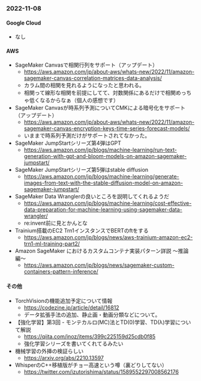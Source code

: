 
### 2022-11-08

#### Google Cloud

- なし

#### AWS

- SageMaker Canvasで相関行列をサポート（アップデート）
  - https://aws.amazon.com/jp/about-aws/whats-new/2022/11/amazon-sagemaker-canvas-correlation-matrices-data-analysis/
  - カラム間の相関を見れるようになったと思われる。
  - 相関って線形な相関を前提にしてて、対数関係にあるだけで相関めっちゃ低くなるからなぁ（個人の感想です）
- SageMaker Canvasが時系列予測についてCMKによる暗号化をサポート（アップデート）
  - https://aws.amazon.com/jp/about-aws/whats-new/2022/11/amazon-sagemaker-canvas-encryption-keys-time-series-forecast-models/
  - いままで時系列予測だけがサポートされてなかった。
- SageMaker JumpStartシリーズ第4弾はGPT
  - https://aws.amazon.com/jp/blogs/machine-learning/run-text-generation-with-gpt-and-bloom-models-on-amazon-sagemaker-jumpstart/
- SageMaker JumpStartシリーズ第5弾はstable diffusion
  - https://aws.amazon.com/jp/blogs/machine-learning/generate-images-from-text-with-the-stable-diffusion-model-on-amazon-sagemaker-jumpstart/
- SageMaker Data Wranglerの良いところを説明してくれるようだ
  - https://aws.amazon.com/jp/blogs/machine-learning/cost-effective-data-preparation-for-machine-learning-using-sagemaker-data-wrangler/
  - re:invent前に見とかんとな
- Trainium搭載のEC2 Trn1インスタンスでBERTのftをする
  - https://aws.amazon.com/jp/blogs/news/aws-trainium-amazon-ec2-trn1-ml-training-part2/
- Amazon SageMaker におけるカスタムコンテナ実装パターン詳説 〜推論編〜
  - https://aws.amazon.com/jp/blogs/news/sagemaker-custom-containers-pattern-inference/

#### その他

- TorchVisionの機能追加予定について情報
  - https://codezine.jp/article/detail/16812
  - データ拡張手法の追加、静止画・動画分類などについて。
- 【強化学習】第3回 - モンテカルロ(MC)法とTD(0)学習、TD(λ)学習について解説
  - https://qiita.com/inoz/items/399c225159d25cdb0f85
  - 強化学習シリーズを書いてくれてるみたい
- 機械学習の外挿の検証らしい
  - https://arxiv.org/abs/2210.13597
- WhisperのC++移植版がチョー高速という噂（裏どりしてない）
  - https://twitter.com/izutorishima/status/1589552297008562176

